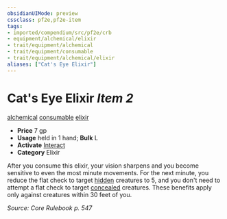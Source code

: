```yaml
---
obsidianUIMode: preview
cssclass: pf2e,pf2e-item
tags:
- imported/compendium/src/pf2e/crb
- equipment/alchemical/elixir
- trait/equipment/alchemical
- trait/equipment/consumable
- trait/equipment/alchemical/elixir
aliases: ["Cat's Eye Elixir"]
---
```

# Cat's Eye Elixir *Item 2*  
[alchemical](alchemical.md)  [consumable](consumable.md)  [elixir](elixir.md)  

- **Price** 7 gp
- **Usage** held in 1 hand; **Bulk** L
- **Activate** [Interact](interact.md)
- **Category** Elixir

After you consume this elixir, your vision sharpens and you become sensitive to even the most minute movements. For the next minute, you reduce the flat check to target [hidden](conditions.md#Hidden) creatures to 5, and you don't need to attempt a flat check to target [concealed](conditions.md#Concealed) creatures. These benefits apply only against creatures within 30 feet of you.

*Source: Core Rulebook p. 547*